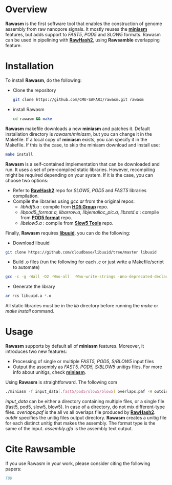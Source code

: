 # Overview
**Rawasm** is the first software tool that enables the construction of genome assembly from raw nanopore signals.
It mostly reuses the **[miniasm](https://github.com/lh3/miniasm)** features, but adds support to _FAST5_, _POD5_ and _SLOW5_ formats.
Rawasm can be used in pipelining with **[RawHash2](https://github.com/CMU-SAFARI/RawHash)**, using **Rawsamble** overlapping feature.

# Installation

To install **Rawasm**, do the following:
* Clone the repository
  ```bash
  git clone https://github.com/CMU-SAFARI/rawasm.git rawasm
  ```
* install Rawasm
  ```bash
  cd rawasm && make
  ```

**Rawasm** makefile downloads a new **miniasm** and patches it. 
Default installation directory is _rawasm/miniasm_, but you can change it in the Makefile.
If a local copy of **miniasm** exists, you can specify it in the Makefile.
If this is the case, to skip the miniasm download and install use:
```bash
make install
```

**Rawasm** is a self-contained implementation that can be downloaded and run. It uses a set of pre-compiled static libraries.
However, recompiling might be required depending on your system. If it is the case, you can choose two options:
- Refer to **[RawHash2](https://github.com/CMU-SAFARI/RawHash)** repo for _SLOW5_, _POD5_ and _FAST5_ libraries compilation.
- Compile the libraries using _gcc ar_ from the original repos:
  - _libhdf5.a_ : compile from **[HD5 Group](https://github.com/HDFGroup/hdf5)** repo.
  - _libpod5_format.a, libarrow.a, libjemalloc_pic.a, libzstd.a_ : compile from **[POD5 format](https://github.com/nanoporetech/pod5-file-format)** repo.
  - _libslow5.a_ : compile from **[Slow5 Tools](https://github.com/hasindu2008/slow5tools)** repo.

Finally, **Rawasm** requires **[libuuid](https://github.com/cloudbase/libuuid/tree/master)**. you can do the following:
- Download libuuid
```bash
git clone https://github.com/cloudbase/libuuid/tree/master libuuid
```
- Build .o files (run the following for each .c or just write a Makefile/script to automate)
```bash
gcc -c -g -Wall -O2 -Wno-all  -Wno-write-strings -Wno-deprecated-declarations -Wcpp -I. file.c -o file.o
```
- Generate the library
```bash
ar rcs libuuid.a *.o
```
All static libraries must be in the _lib_ directory before running the _make_ or _make install_ command.
# Usage

**Rawasm** supports by default all of **miniasm** features. Moreover, it introduces two new features:
- Processing of single or multiple _FAST5, POD5, S/BLOW5_ input files
- Output the assembly as _FAST5, POD5, S/BLOW5_ unitigs files. For more info about unitigs, check **[miniasm](https://github.com/lh3/miniasm)**.

Using **Rawasm** is straightforward. The following com
```bash
./miniasm -f input_data[.fast5/pod5/slow5/blow5] overlaps.paf -H outdir > assembly.gfa
```
_input_data_ can be either a directory containing multiple files, or a single file (fast5, pod5, slow5, blow5). In case of a directory, do not mix different-type files.
_overlaps.paf_ is the all vs all overlaps file produced by **[RawHash2](https://github.com/CMU-SAFARI/RawHash)**.
_outdir_ specifies the unitig files output directory. **Rawasm** creates a unitig file for each distinct unitig that makes the assembly. The format type is the same of the input.
_assembly.gfa_ is the assembly text output.

# Cite Rawsamble
If you use Rawasm in your work, please consider citing the following papers:

```bibtex
TBD
```
